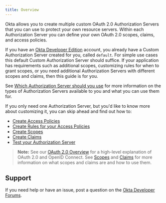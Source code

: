 ```yaml
---
title: Overview
---
```


Okta allows you to create multiple custom OAuth 2.0 Authorization Servers that you can use to protect your own resource servers. Within each Authorization Server you can define your own OAuth 2.0 scopes, claims, and access policies.

If you have an [Okta Developer Edition](https://developer.okta.com/signup/) account, you already have a Custom Authorization Server created for you, called `default`. For simple use cases this default Custom Authorization Server should suffice. If your application has requirements such as additional scopes, customizing rules for when to grant scopes, or you need additional Authorization Servers with different scopes and claims, then this guide is for you.

See [Which Authorization Server should you use](/docs/concepts/auth-servers/#which-authorization-server-should-you-use) for more information on the types of Authorization Servers available to you and what you can use them for.

If you only need one Authorization Server, but you'd like to know more about customizing it, you can skip ahead and find out how to:

- [Create Access Policies](/docs/guides/customize-authz-server/create-access-policies/)
- [Create Rules for your Access Policies](/docs/guides/customize-authz-server/create-rules-for-policy/)
- [Create Scopes](/docs/guides/customize-authz-server/create-scopes/)
- [Create Claims](/docs/guides/customize-authz-server/create-claims/)
- [Test your Authorization Server](/docs/guides/customize-authz-server/test-authz-server/)

> **Note:** See our [OAuth 2.0 Overview](/docs/concepts/oauth-openid/) for a high-level explanation of OAuth 2.0 and OpenID Connect. See [Scopes](/docs/reference/api/oidc/#scopes) and [Claims](/docs/reference/api/oidc/#tokens-and-claims) for more information on what scopes and claims are and how to use them.

## Support

If you need help or have an issue, post a question on the [Okta Developer Forums](https://devforum.okta.com).

<NextSectionLink/>
